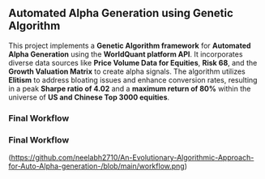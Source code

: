 ## Automated Alpha Generation using Genetic Algorithm

This project implements a **Genetic Algorithm framework** for **Automated Alpha Generation** using the **WorldQuant platform API**. It incorporates diverse data sources like **Price Volume Data for Equities**, **Risk 68**, and the **Growth Valuation Matrix** to create alpha signals. The algorithm utilizes **Elitism** to address bloating issues and enhance conversion rates, resulting in a peak **Sharpe ratio of 4.02** and a **maximum return of 80%** within the universe of **US and Chinese Top 3000 equities**.

### Final Workflow

### Final Workflow

(https://github.com/neelabh2710/An-Evolutionary-Algorithmic-Approach-for-Auto-Alpha-generation-/blob/main/workflow.png)
